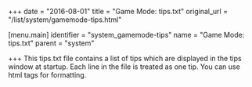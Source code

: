 +++
date = "2016-08-01"
title = "Game Mode: tips.txt"
original_url = "/list/system/gamemode-tips.html"

[menu.main]
    identifier = "system_gamemode-tips"
    name = "Game Mode: tips.txt"
    parent = "system"
    
+++
This tips.txt file contains a list of tips which are displayed in the
tips window at startup. Each line in the file is treated as one tip. You
can use html tags for formatting.



